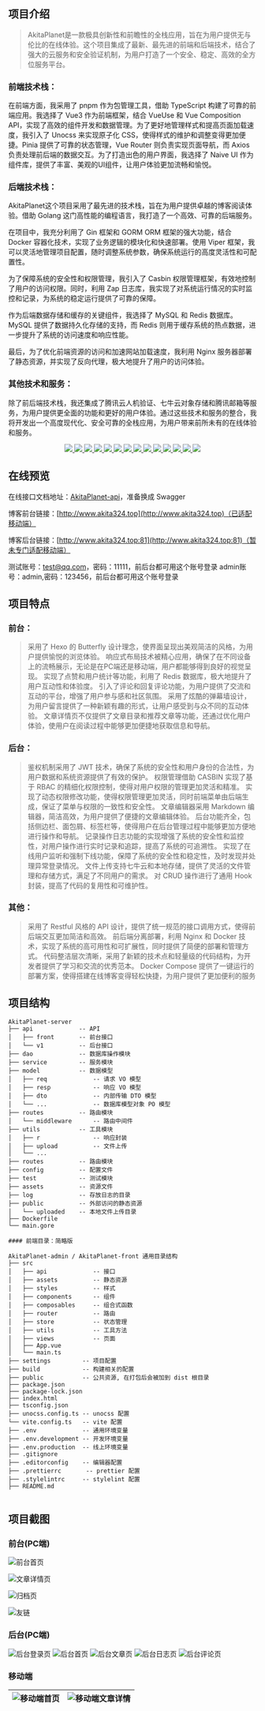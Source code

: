 ## 项目介绍

> AkitaPlanet是一款极具创新性和前瞻性的全栈应用，旨在为用户提供无与伦比的在线体验。这个项目集成了最新、最先进的前端和后端技术，结合了强大的云服务和安全验证机制，为用户打造了一个安全、稳定、高效的全方位服务平台。

### 前端技术栈：

在前端方面，我采用了 pnpm 作为包管理工具，借助 TypeScript 构建了可靠的前端应用。我选择了 Vue3 作为前端框架，结合 VueUse 和 Vue Composition API，实现了高效的组件开发和数据管理。为了更好地管理样式和提高页面加载速度，我引入了 Unocss 来实现原子化 CSS，使得样式的维护和调整变得更加便捷。Pinia 提供了可靠的状态管理，Vue Router 则负责实现页面导航，而 Axios 负责处理前后端的数据交互。为了打造出色的用户界面，我选择了 Naive UI 作为组件库，提供了丰富、美观的UI组件，让用户体验更加流畅和愉悦。

### 后端技术栈：

AkitaPlanet这个项目采用了最先进的技术栈，旨在为用户提供卓越的博客阅读体验。借助 Golang 这门高性能的编程语言，我打造了一个高效、可靠的后端服务。

在项目中，我充分利用了 Gin 框架和 GORM ORM 框架的强大功能，结合 Docker 容器化技术，实现了业务逻辑的模块化和快速部署。使用 Viper 框架，我可以灵活地管理项目配置，随时调整系统参数，确保系统运行的高度灵活性和可配置性。

为了保障系统的安全性和权限管理，我引入了 Casbin 权限管理框架，有效地控制了用户的访问权限。同时，利用 Zap 日志库，我实现了对系统运行情况的实时监控和记录，为系统的稳定运行提供了可靠的保障。

作为后端数据存储和缓存的关键组件，我选择了 MySQL 和 Redis 数据库。MySQL 提供了数据持久化存储的支持，而 Redis 则用于缓存系统的热点数据，进一步提升了系统的访问速度和响应性能。

最后，为了优化前端资源的访问和加速网站加载速度，我利用 Nginx 服务器部署了静态资源，并实现了反向代理，极大地提升了用户的访问体验。

### 其他技术和服务：

除了前后端技术栈，我还集成了腾讯云人机验证、七牛云对象存储和腾讯邮箱等服务，为用户提供更全面的功能和更好的用户体验。通过这些技术和服务的整合，我将开发出一个高度现代化、安全可靠的全栈应用，为用户带来前所未有的在线体验和服务。


<p align="center">
   <a target="_blank" href="#">
      <img style="display: inline-block;" src="https://img.shields.io/badge/Go-1.19-blue"/>
      <img style="display: inline-block;" src="https://img.shields.io/badge/Gin-v1.8.1-blue"/>
      <img style="display: inline-block;" src="https://img.shields.io/badge/Casbin-v2.56.0-blue"/>
      <img style="display: inline-block;" src="https://img.shields.io/badge/mysql-8.0-blue"/>
      <img style="display: inline-block;" src="https://img.shields.io/badge/GORM-v1.24.0-blue"/>
      <img style="display: inline-block;" src="https://img.shields.io/badge/redis-7.0-red"/>
      <img style="display: inline-block;" src="https://img.shields.io/badge/vue-v3.X-green"/>
      <img style="display: inline-block;" src="https://img.shields.io/badge/TypeScript-v4.5.2-blue"/>
      <img style="display: inline-block;" src="https://img.shields.io/badge/VueUse-v5.1.5-green"/>
      <img style="display: inline-block;" src="https://img.shields.io/badge/Unocss-v1.4.1-yellow"/>
      <img style="display: inline-block;" src="https://img.shields.io/badge/Pinia-v2.0.4-green"/>
      <img style="display: inline-block;" src="https://img.shields.io/badge/VueRouter-v4.0.12-green"/>
      <img style="display: inline-block;" src="https://img.shields.io/badge/Axios-v0.24.0-green"/>
      <img style="display: inline-block;" src="https://img.shields.io/badge/NaiveUI-v3.10.0-blue"/>
    </a>
</p>


## 在线预览

在线接口文档地址：[AkitaPlanet-api](https://apifox.com/apidoc/shared-af22a508-fb18-4c9a-9fc0-32688bcbd277)，准备换成 Swagger

博客前台链接：[http://www.akita324.top](http://www.akita324.top)（已适配移动端）

博客后台链接：[http://www.akita324.top:81](http://www.akita324.top:81)（暂未专门适配移动端）

测试账号：test@qq.com，密码：11111，前后台都可用这个账号登录
admin账号：admin,密码：123456，前后台都可用这个账号登录

## 项目特点

### 前台：

> 采用了 Hexo 的 Butterfly 设计理念，使界面呈现出美观简洁的风格，为用户提供愉悦的浏览体验。
响应式布局技术被精心应用，确保了在不同设备上的流畅展示，无论是在PC端还是移动端，用户都能够得到良好的视觉呈现。
实现了点赞和用户统计等功能，利用了 Redis 数据库，极大地提升了用户互动性和体验度。
引入了评论和回复评论功能，为用户提供了交流和互动的平台，增强了用户参与感和社区氛围。
采用了炫酷的弹幕墙设计，为用户留言提供了一种新颖有趣的形式，让用户感受到与众不同的互动体验。
文章详情页不仅提供了文章目录和推荐文章等功能，还通过优化用户体验，使用户在阅读过程中能够更加便捷地获取信息和导航。

### 后台：

> 鉴权机制采用了 JWT 技术，确保了系统的安全性和用户身份的合法性，为用户数据和系统资源提供了有效的保护。
权限管理借助 CASBIN 实现了基于 RBAC 的精细化权限控制，使得对用户权限的管理更加灵活和精准。
实现了动态权限修改功能，使得权限管理更加灵活，同时前端菜单由后端生成，保证了菜单与权限的一致性和安全性。
文章编辑器采用 Markdown 编辑器，简洁高效，为用户提供了便捷的文章编辑体验。
后台功能齐全，包括侧边栏、面包屑、标签栏等，使得用户在后台管理过程中能够更加方便地进行操作和导航。
记录操作日志功能的实现增强了系统的安全性和监控性，对用户操作进行实时记录和追踪，提高了系统的可追溯性。
实现了在线用户监听和强制下线功能，保障了系统的安全性和稳定性，及时发现并处理异常登录情况。
文件上传支持七牛云和本地存储，提供了灵活的文件管理和存储方式，满足了不同用户的需求。
对 CRUD 操作进行了通用 Hook 封装，提高了代码的复用性和可维护性。 

### 其他：
> 采用了 Restful 风格的 API 设计，提供了统一规范的接口调用方式，使得前后端交互更加简洁和高效。
前后端分离部署，利用 Nginx 和 Docker 技术，实现了系统的高可用性和可扩展性，同时提供了简便的部署和管理方式。
代码整洁层次清晰，采用了新颖的技术点和轻量级的代码结构，为开发者提供了学习和交流的优秀范本。
Docker Compose 提供了一键运行的部署方案，使得搭建在线博客变得轻松快捷，为用户提供了更加便利的服务

## 项目结构

```
AkitaPlanet-server
├── api             -- API
│   ├── front       -- 前台接口
│   └── v1          -- 后台接口
├── dao             -- 数据库操作模块
├── service         -- 服务模块
├── model           -- 数据模型
│   ├── req             -- 请求 VO 模型
│   ├── resp            -- 响应 VO 模型
│   ├── dto             -- 内部传输 DTO 模型
│   └── ...             -- 数据库模型对象 PO 模型
├── routes          -- 路由模块
│   └── middleware      -- 路由中间件
├── utils           -- 工具模块
│   ├── r               -- 响应封装
│   ├── upload          -- 文件上传
│   └── ...
├── routes          -- 路由模块
├── config          -- 配置文件
├── test            -- 测试模块
├── assets          -- 资源文件
├── log             -- 存放日志的目录
├── public          -- 外部访问的静态资源
│   └── uploaded    -- 本地文件上传目录
├── Dockerfile
└── main.gore  

#### 前端目录：简略版

AkitaPlanet-admin / AkitaPlanet-front 通用目录结构
├── src              
│   ├── api             -- 接口
│   ├── assets          -- 静态资源
│   ├── styles          -- 样式
│   ├── components      -- 组件
│   ├── composables     -- 组合式函数
│   ├── router          -- 路由
│   ├── store           -- 状态管理
│   ├── utils           -- 工具方法
│   ├── views           -- 页面
│   ├── App.vue
│   └── main.ts
├── settings         -- 项目配置
├── build            -- 构建相关的配置
├── public           -- 公共资源, 在打包后会被加到 dist 根目录
├── package.json 
├── package-lock.json
├── index.html
├── tsconfig.json
├── unocss.config.ts -- unocss 配置
└── vite.config.ts   -- vite 配置
├── .env             -- 通用环境变量
├── .env.development -- 开发环境变量
├── .env.production  -- 线上环境变量
├── .gitignore
├── .editorconfig    -- 编辑器配置
├── .prettierrc       -- prettier 配置
├── .stylelintrc     -- stylelint 配置
├── README.md


```


## 项目截图
### 前台(PC端)
![前台首页](./assets/images/HomePage.jpg)

![文章详情页](./assets/images/ArticleDetails.jpg)

![归档页](./assets/images/Archiving.jpg)

![友链](./assets/images/FriendChain.jpg)

### 后台(PC端)
![后台登录页](./assets/images/adminLogin.png)
![后台首页](./assets/images/adminHome.png)
![后台文章页](./assets/images/adminArticle.png)
![后台日志页](./assets/images/adminLog.png)
![后台评论页](./assets/images/adminComment.png)
### 移动端
| ![移动端首页](./assets/images/mobileHome.jpg) | ![移动端文章详情](./assets/images/mobileArticleDetail.jpg) |
|------------------------------------------|-----------------------------------------------------|
